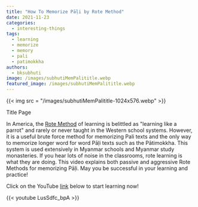 ```yaml
---
title: "How To Memorize Pāḷi by Rote Method"
date: 2021-11-23
categories: 
  - interesting-things
tags: 
  - learning
  - memorize
  - memory
  - pali
  - patimokkha
authors: 
  - bksubhuti
image: /images/subhutiMemPalititle.webp
featured_image: /images/subhutiMemPalititle.webp
---
```


{{< img src = "/images/subhutiMemPalititle-1024x576.webp" >}}

Title Page

In America, the [Rote Method](https://en.wikipedia.org/wiki/Rote_learning) of learning is belittled as "learning like a parrot" and rarely or never taught in the Western school systems. However, it is a useful brute force method for memorizing Pali texts and the only way to memorize longer word for word Pāḷi texts such as the Pātimokkha. This system is used extensively in Myanmar schools and Myanmar study monasteries. If you hear lots of noise in the classrooms, rote learning is what they are doing. This video explains both passive and aggressive Rote Methods for memorizing Pāḷi. May you be successful in your learning and practice!

Click on the YouTube [link](https://www.youtube.com/watch?v=LusSdfc_bpA) below to start learning now!

{{< youtube LusSdfc_bpA >}}
